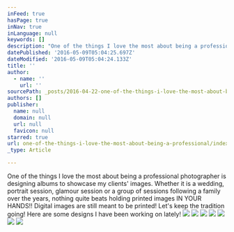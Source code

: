 ```yaml
---
inFeed: true
hasPage: true
inNav: true
inLanguage: null
keywords: []
description: "One of the things I love the most about being a professional photographer is designing albums to showcase my clients' images. Whether it is a wedding, portrait session, glamour session or a group of sessions following a family over the years, nothing quite beats holding printed images IN YOUR HANDS!! Digital images are still meant to be printed! Let's keep the tradition going! Here are some designs I have been working on lately!"
datePublished: '2016-05-09T05:04:25.697Z'
dateModified: '2016-05-09T05:04:24.133Z'
title: ''
author:
  - name: ''
    url: ''
sourcePath: _posts/2016-04-22-one-of-the-things-i-love-the-most-about-being-a-professional.md
authors: []
publisher:
  name: null
  domain: null
  url: null
  favicon: null
starred: true
url: one-of-the-things-i-love-the-most-about-being-a-professional/index.html
_type: Article

---
```

One of the things I love the most about being a professional photographer is designing albums to showcase my clients' images. Whether it is a wedding, portrait session, glamour session or a group of sessions following a family over the years, nothing quite beats holding printed images IN YOUR HANDS!! Digital images are still meant to be printed! Let's keep the tradition going! Here are some designs I have been working on lately!
![](https://s3-us-west-2.amazonaws.com/the-grid-img/p/e5edd2139485078c26316305dc5183c613354013.jpg)
![](https://s3-us-west-2.amazonaws.com/the-grid-img/p/4beed51eeae5c003b1e58f47de45d38ea1f00603.jpg)
![](https://s3-us-west-2.amazonaws.com/the-grid-img/p/42609b8b249223ed58153062b7bb48f461039727.jpg)
![](https://s3-us-west-2.amazonaws.com/the-grid-img/p/46584886fdb766a200ace3d5baddf985c486b346.jpg)
![](https://s3-us-west-2.amazonaws.com/the-grid-img/p/43c5be9a31df9ec94f7116a3b67b231ae4e15a6d.jpg)
![](https://s3-us-west-2.amazonaws.com/the-grid-img/p/5d9ca1eb1a1449db2a47211d1cd7e796de3281d0.jpg)
![](https://s3-us-west-2.amazonaws.com/the-grid-img/p/f837cd0907d07f514b4cce2900722edf4f36d512.jpg)